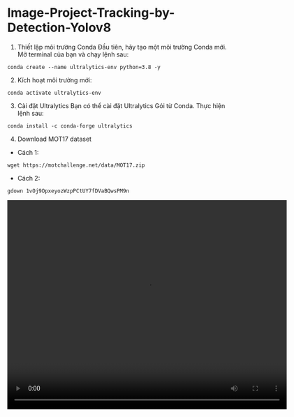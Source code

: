 # Image-Project-Tracking-by-Detection-Yolov8

1. Thiết lập môi trường Conda
Đầu tiên, hãy tạo một môi trường Conda mới. Mở terminal của bạn và chạy lệnh sau:

```
conda create --name ultralytics-env python=3.8 -y
```
2. Kích hoạt môi trường mới:

```
conda activate ultralytics-env
```
3. Cài đặt Ultralytics
Bạn có thể cài đặt Ultralytics Gói từ Conda. Thực hiện lệnh sau:
```
conda install -c conda-forge ultralytics
```
4. Download MOT17 dataset
- Cách 1:
```
wget https://motchallenge.net/data/MOT17.zip
```
- Cách 2:
```
gdown 1vOj9OpxeyozWzpPCtUY7fDVaBQwsPM9n
```

<video width="640" height="480" controls>
  <source src="./notebook/tracking_results/result_compressed.mp4" type="video/mp4">
  Your browser does not support the video tag.
</video>
